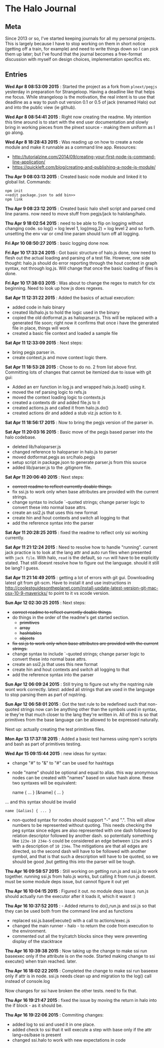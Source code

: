 The Halo Journal
=================
Meta
----
Since 2013 or so, I've started keeping journals for all my personal projects. This is largely because I have to stop working on them in short notice (getting off a train, for example) and need to write things down so I can pick them up later; but I've found that the journal becomes a free-format discussion with myself on design choices, implementation specifics etc.

Entries
--------
**Wed Apr  8 08:53:09 2015** : Started the project as a fork from `plnext/pegjs` yesterday in preparation for Strangeloop. Having a deadline like that helps me focus. While strangeloop is the motivation, the real intent is to use that deadline as a way to push out version 0.1 or 0.5 of jack (renamed Halo) out and into the public view (ie github).

**Wed Apr  8 08:54:41 2015** : Right now creating the readme. My intention this time around is to start with the end user documentation and slowly bring in working pieces from the plnext source - making them uniform as I go along.

**Wed Apr  8 18:28:43 2015** : Was reading up on how to create a node module and make it runnable as a command line app.
Resources: 
* http://tutorialzine.com/2014/09/creating-your-first-node-js-command-line-application/
* https://quickleft.com/blog/creating-and-publishing-a-node-js-module/

**Thu Apr  9 08:03:13 2015** : Created basic node module and linked it to global list. Commands:
	
	npm init
	<<edit package.json to add bin>>
	npm link

**Thu Apr  9 08:23:12 2015** : Created basic halo shell script and parsed cmd line params. now need to move stuff from pegjs/jack to halolang/halo.

**Thu Apr  9 18:02:54 2015** : need to be able to flip on logging without changing code. so log() = log level 1, log(msg,2) = log level 2 and so forth. unsetting the env var or cmd line param should turn off all logging.

**Fri Apr 10 08:50:27 2015** : basic logging done now.

**Fri Apr 10 17:33:24 2015** : Got basic structure of halo.js done, now need to flesh out the actual loading and parsing of a test file. However, one side thought: halo.js should do error reporting through the hout context in graph syntax, not through log.js. Will change that once the basic loading of files is done.

**Fri Apr 10 17:38:03 2015** : Was about to change the regex to match for ctx beginning. Need to look up how js does regexes.

**Sat Apr 11 12:31:22 2015** : Added the basics of actual execution:
  - added code in halo binary
  - created lib/halo.js to hold the logic used in the binary
  - copied the old dotformat.js as haloparser.js. This will be replaced with a generated file soon; right now it confirms that once i have the generated file in place, things will work	
  - created a basic file context and loaded a sample file

**Sat Apr 11 12:33:09 2015** : Next steps:

- bring pegjs parser in.
- create context.js and move context logic there.

**Sat Apr 11 18:53:28 2015** : Chose to do no. 2 from list above first. Committing lots of changes that cannot be itemized due to issue with git gui:
- Added an err function in log.js and wrapped halo.js.load() using it.
- moved the ref parsing logic to refs.js
- moved the context loading logic to contexts.js
- created a contexts dir and added file.js to it
- created actions.js and called it from halo.js.do()
- created actions dir and added a stub viz.js action to it.

**Sat Apr 11 18:56:17 2015** : Now to bring the pegjs version of the parser in.

**Sat Apr 11 20:03:16 2015** : Basic move of the pegjs based parser into the halo codebase.
- deleted lib/haloparser.js
- changed reference to haloparser in halo.js to parser
- moved dotformat.pegjs as src/halo.pegjs
- setup script in package.json to generate parser.js from this source
- added lib/parser.js to the .gitignore file.

**Sat Apr 11 20:06:40 2015** : Next steps:

- <s>correct readme to reflect currently doable things.</s>
- fix ssi.js to work only when base attributes are provided with the current strings.
- change syntax to include \`-quoted strings; change parser logic to convert these into normal base attrs.
- create an ssi2.js that uses this new format
- create hin and hout contexts and switch all logging to that
- add the reference syntax into the parser

**Sat Apr 11 20:28:25 2015** : fixed the readme to reflect only ssi working currently.

**Sat Apr 11 21:12:24 2015** : Need to resolve how to handle "running". current jack practice is to look at the lang attr and auto run files when presented with `jack file`. With halo, `read` is the default, so `run` will have to be explicitly stated. That still doesnt resolve how to figure out the language. should it still be lang? I guess.

**Sat Apr 11 21:14:49 2015** : getting a lot of errors with git gui. Downloading latest git from git-scm. Have to install it and use instructions in http://coolestguidesontheplanet.com/install-update-latest-version-git-mac-osx-10-9-mavericks/ to point to it vs xcode version.

**Sun Apr 12 02:30:25 2015** : Next steps:

- <s>correct readme to reflect currently doable things.</s>
- do things in the order of the readme's get started section.
	- <s>primitives</s>
	- <s>array</s>
	- <s>hashtables</s>
	- <s>objects</s>
- <s>fix ssi.js to work only when base attributes are provided with the current strings.</s>
- change syntax to include \`-quoted strings; change parser logic to convert these into normal base attrs.
- create an ssi2.js that uses this new format
- create hin and hout contexts and switch all logging to that
- add the reference syntax into the parser

**Sun Apr 12 06:09:24 2015** : Still trying to figure out why the nqstring rule wont work correctly. latest: added all strings that are used in the language to stop parsing them as part of nqstring.

**Sun Apr 12 06:58:01 2015** : Got the text rule to be redefined such that non-quoted strings now can be anything other than the symbols used in syntax, ie they're that much closer to the lang they're written in. All of this is so that primitives from the base language can be allowed to be expressed naturally.

Next up: actually creating the test primitives files.

**Mon Apr 13 17:37:18 2015** : Added a basic test harness using npm's scripts and bash as part of primitives testing.

**Wed Apr 15 09:15:44 2015** : new ideas for syntax:

- change "#" to "&" to "#" can be used for hashtags
- node "name" should be optional and equal to alias. this way anonymous nodes can be created with "names" based on value hash alone. these two syntaxes will be equivalent:

	name { ... }
	[&name] { ... }

... and this syntax should be invalid

	name [&alias] { ... }

- non-quoted syntax for nodes should support "-" and ".". This will allow numbers to be represented without quoting. This needs checking the peg syntax since edges are also represented with one dash followed by relation descriptor followed by another dash. so potentially something like `123e-10 234e-5` could be considered an edge between `123e` and `5` with a description of `10 234e`. The mitigations are that all edges are directed, so the second dash will have to be followed with another symbol, and that is that such a description will have to be quoted, so we should be good ,but getting this into the parser will be tough.

**Thu Apr 16 09:58:57 2015** : Still working on getting run.js and ssi.js to work together. running ssi.js from halo.js works, but calling it from run.js doesnt. must be some module deps issue, but cannot figure it out yet

**Thu Apr 16 10:04:15 2015** : Figured it out. no module deps issue. run.js should actually run the executor after it loads it, which it wasnt :)

**Thu Apr 16 10:37:52 2015** : - Added returns to do(),run.js and ssi.js so that they can be used both from the command line and as functions
- replaced ssi.js.baseExecute() with a call to actions/exec.js
- changed the main runner - halo - to return the code from execution to the environment.
- commented out all the try/catch blocks since they were preventing display of the stacktrace

**Thu Apr 16 10:39:38 2015** : Now taking up the change to make ssi run baseexec only if the attribute is on the node.
Started making change to ssi execute() when train reached. later.

**Thu Apr 16 18:02:22 2015** : Completed the change to make ssi run baseexe only if attr is in node. ssi.js needs clean up and migration to the log() call instead of console.log

Now changes for ssi have broken the other tests. need to fix that.

**Thu Apr 16 19:21:47 2015** : fixed the issue by moving the return in halo into the if block - as it should be.

**Thu Apr 16 19:22:06 2015** : Commiting changes:
- added log to ssi and used it in one place.
- added check to ssi that it will execute a step with base only if the attr lang=os/base is present
- changed ssi.halo to work with new expectations in code


